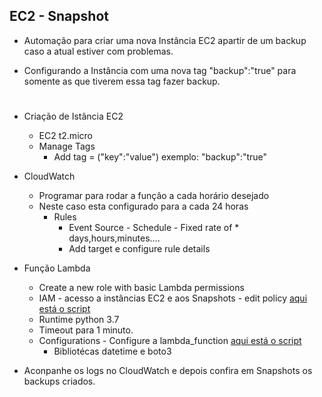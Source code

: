 ## EC2 - Snapshot

- Automação para criar uma nova Instância EC2 apartir de um backup caso a atual estiver com problemas.

- Configurando a Instância com uma nova tag "backup":"true" para somente as que tiverem essa tag fazer backup.

#

- Criação de Istância EC2
    - EC2 t2.micro
    - Manage Tags
        - Add tag = ("key":"value") exemplo: "backup":"true"

- CloudWatch
    - Programar para rodar a  função a cada horário desejado
    - Neste caso esta configurado para a cada 24 horas
        - Rules
            - Event Source - Schedule - Fixed rate of * days,hours,minutes....
            - Add target e configure rule details

- Função Lambda
    - Create a new role with basic Lambda permissions
    - IAM - acesso a instâncias EC2 e aos Snapshots - edit policy [aqui está o script](Script3+-+IAM+Role.txt)
    - Runtime python 3.7
    - Timeout para 1 minuto.
    - Configurations - Configure a lambda_function [aqui está o script](script3.py)
        - Bibliotécas datetime e boto3

- Aconpanhe os logs no CloudWatch e depois confira em Snapshots os backups criados.